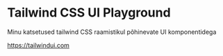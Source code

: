 # Tailwind CSS UI Playground

Minu katsetused tailwind CSS raamistikul põhinevate UI komponentidega

https://tailwindui.com